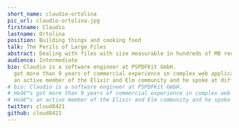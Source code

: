 ```yaml
---
short_name: claudio-ortolina
pic_url: claudio-ortolina.jpg
firstname: Claudio
lastname: Ortolina
position: Building things and cooking food
talk: The Perils of Large Files
abstract: Dealing with files with size measurable in hundreds of MB requires some extra care. This talk aims at covering techniques to implement, profile and troubleshoot scenarios involving large files with a focus on performance and reliability.
audience: Intermediate
bio: Claudio is a software engineer at PSPDFKit GmbH.
  got more than 9 years of commercial experience in complex web applications and apis, with expertise in Elixir, Ruby, Elm and JavaScript and he previously worked at New Bamboo Web Development Ltd. (now part of Thoughtbot Inc.), and Erlang Solutions Ltd.
  an active member of the Elixir and Elm community and he spoke at different conferences (like ElixirConf EU, ElixirConf US and ElixirLDN) and various user groups, with focus around code architecture, patterns and tooling.
# bio: Claudio is a software engineer at PSPDFKit GmbH.
# Heâ€™s got more than 9 years of commercial experience in complex web applications and apis, with expertise in Elixir, Ruby, Elm and JavaScript and he previously worked at New Bamboo Web Development Ltd. (now part of Thoughtbot Inc.), and Erlang Solutions Ltd.
# Heâ€™s an active member of the Elixir and Elm community and he spoke at different conferences (like ElixirConf EU, ElixirConf US and ElixirLDN) and various user groups, with focus around code architecture, patterns and tooling.
twitter: cloud8421
github: cloud8421
---
```

